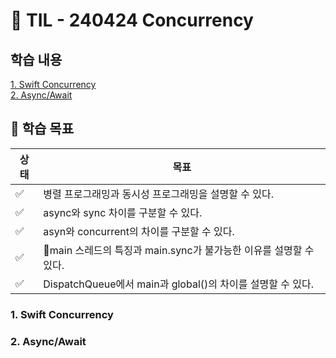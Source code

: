 # 📝 TIL - 240424 Concurrency
## 학습 내용
[1. Swift Concurrency](#1-Swift-Concurrency)</br>
[2. Async/Await](#2-Async/Await)</br>

## 🎯 학습 목표
|상태|목표|
|---|---|
|✅|병렬 프로그래밍과 동시성 프로그래밍을 설명할 수 있다.|
|✅|async와 sync 차이를 구분할 수 있다.|
|✅|asyn와 concurrent의 차이를 구분할 수 있다.|
|✅|main 스레드의 특징과 main.sync가 불가능한 이유를 설명할 수 있다.|
|✅|DispatchQueue에서 main과 global()의 차이를 설명할 수 있다.|</br>

### 1. Swift Concurrency


### 2. Async/Await
